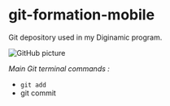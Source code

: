 # git-formation-mobile
Git depository used in my Diginamic program.

![GitHub picture](https://pbs.twimg.com/profile_images/616309728688238592/pBeeJQDQ.png "oh")

*Main Git terminal commands :*
* <code>git add</code>
* git commit
